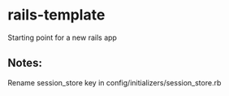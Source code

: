 # rails-template
Starting point for a new rails app

## Notes:
Rename session_store key in config/initializers/session_store.rb
